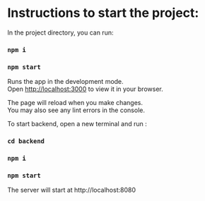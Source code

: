 # Instructions to start the project:
  
  




In the project directory, you can run:

### `npm i`

### `npm start`

Runs the app in the development mode.\
Open [http://localhost:3000](http://localhost:3000) to view it in your browser.

The page will reload when you make changes.\
You may also see any lint errors in the console.

To start backend, open a new terminal and run :
### `cd backend`
### `npm i`
### `npm start`

The server will start at http://localhost:8080


